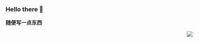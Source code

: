 ### Hello there 👋

**随便写一点东西**


<img align="right" src="https://github-readme-stats.vercel.app/api?username=adlkt&show_icons=true&icon_color=CE1D2D&text_color=718096&bg_color=ffffff&hide_title=true" />

 <span id="ev_min_zo_img" class="ev_min_cn_img" style="background-image: url(&quot;https://s4.cn.bing.net/th?id=OJ.yjEhaiEH5oWIqg&amp;w=120&amp;h=160&amp;c=8&amp;rs=1&amp;pid=academic&quot;); width: 75px;"></span>


<!--
**adlkt/adlkt** is a ✨ _special_ ✨ repository because its `README.md` (this file) appears on your GitHub profile.

Here are some ideas to get you started:

- 🔭 I’m currently working on ...
- 🌱 I’m currently learning ...
- 👯 I’m looking to collaborate on ...
- 🤔 I’m looking for help with ...
- 💬 Ask me about ...
- 📫 How to reach me: ...
- 😄 Pronouns: ...
- ⚡ Fun fact: ...
-->
